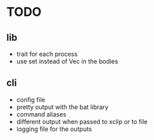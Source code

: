 # TODO
## lib
- trait for each process
- use set instead of Vec in the bodies

## cli
- config file
- pretty output with the bat library
- command aliases
- different output when passed to xclip or to file
- logging file for the outputs
